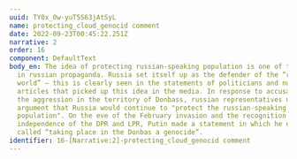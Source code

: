 ```yaml
---
uuid: TY0x_0w-yuT5S63jAtSyL
name: protecting_cloud_genocid comment
date: 2022-09-23T00:45:22.251Z
narrative: 2
order: 16
component: DefaultText
body_en: The idea of ​​protecting russian-speaking population is one of the main
  in russian propaganda. Russia set itself up as the defender of the “russian
  world” – this is clearly seen in the statements of politicians and numerous
  articles that picked up this idea in the media. In response to accusations of
  the aggression in the territory of Donbass, russian representatives uses the
  argument that Russia would continue to "protect the russian-speaking
  population". On the eve of the February invasion and the recognition of the
  independence of the DPR and LPR, Putin made a statement in which he even
  called “taking place in the Donbas a genocide”.
identifier: 16-[Narrative:2]-protecting_cloud_genocid comment
---
```

